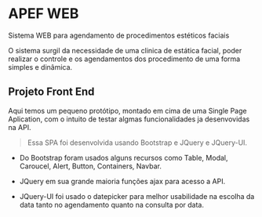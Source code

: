 # APEF WEB
Sistema WEB para agendamento de procedimentos estéticos faciais

O sistema surgil da necessidade de uma clinica de estática facial, poder
realizar o controle e os agendamentos dos procedimento de uma forma simples e
dinâmica.

## Projeto Front End

Aqui temos um pequeno protótipo, montado em cima de uma Single Page Aplication,
com o intuito de testar algmas funcionalidades ja desenvovidas na API.

> Essa SPA foi desenvolvida usando Bootstrap e JQuery e JQuery-UI.
* Do Bootstrap foram usados alguns recursos como Table, Modal, Caroucel, Alert, Button,
Containers, Navbar.

* JQuery em sua grande maioria funções ajax para acesso a API.

* JQuery-UI foi usado o datepicker para melhor usabilidade na escolha da data
tanto no agendamento quanto na consulta por data.
